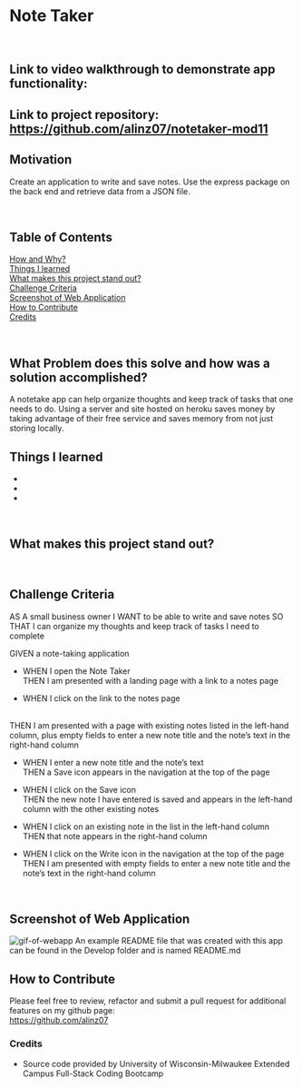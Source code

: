 # Note Taker
<br/>

## **Link** to video walkthrough to demonstrate app functionality:

## **Link** to project repository: https://github.com/alinz07/notetaker-mod11 

## **Motivation**
Create an application to write and save notes. Use the express package on the back end and retrieve data from a JSON file.

<br/>

## **Table of Contents**
[How and Why?](#what-problem-does-this-solve-and-how-was-a-solution-accomplished) <br/>
[Things I learned](#things-i-learned) <br/>
[What makes this project stand out?](#what-makes-this-project-stand-out) <br/>
[Challenge Criteria](#challenge-criteria)<br/>
[Screenshot of Web Application](#screenshot-of-web-application)<br/>
[How to Contribute](#how-to-contribute)<br/>
[Credits](#credits)<br/>
  
<br/>

## **What Problem does this solve and how was a solution accomplished?**
A notetake app can help organize thoughts and keep track of tasks that one needs to do. Using a server and site hosted on heroku saves money by taking advantage of their free service and saves memory from not just storing locally.
<br/>

## **Things I learned**
* 
* 
* 
<br/>

## **What makes this project stand out?**


<br/>

## **Challenge Criteria**
AS A small business owner
I WANT to be able to write and save notes
SO THAT I can organize my thoughts and keep track of tasks I need to complete

GIVEN a note-taking application<br/>

* WHEN I open the Note Taker<br/>
THEN I am presented with a landing page with a link to a notes page

* WHEN I click on the link to the notes page
<br/>
THEN I am presented with a page with existing notes listed in the left-hand column, plus empty fields to enter a new note title and the note’s text in the right-hand column

* WHEN I enter a new note title and the note’s text<br/>
THEN a Save icon appears in the navigation at the top of the page

* WHEN I click on the Save icon<br/>
THEN the new note I have entered is saved and appears in the left-hand column with the other existing notes

* WHEN I click on an existing note in the list in the left-hand column<br/>
THEN that note appears in the right-hand column

* WHEN I click on the Write icon in the navigation at the top of the page<br/>
THEN I am presented with empty fields to enter a new note title and the note’s text in the right-hand column
<br/>

## **Screenshot of Web Application**
![gif-of-webapp](./Develop/mockup/challenge-11.gif)
An example README file that was created with this app can be found in the Develop folder and is named README.md
<br/>

## **How to Contribute**
Please feel free to review, refactor and submit a pull request for additional features on my github page: <br/>
https://github.com/alinz07 

### **Credits**
* Source code provided by University of Wisconsin-Milwaukee Extended Campus Full-Stack Coding Bootcamp
